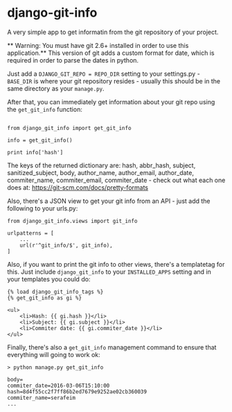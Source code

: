 # django-git-info

A very simple app to get informatin from the git repository of your project.

** Warning: You must have git 2.6+ installed in order to use this application.** This version of git adds a custom format for date, which is required in order to parse the dates in python.

Just add a ``DJANGO_GIT_REPO = REPO_DIR`` setting to your settings.py - ``BASE_DIR``
is where your git repository resides - usually this should be in the same directory
as your ``manage.py``.

After that, you can immediately get information about your git repo using 
the ``get_git_info`` function:

```

from django_git_info import get_git_info

info = get_git_info()

print info['hash']

```

The keys of the returned dictionary are:
hash,  abbr_hash,  subject, sanitized_subject,  body,  author_name,  author_email,
author_date,  commiter_name,  commiter_email, commiter_date - check out what each
one does at: https://git-scm.com/docs/pretty-formats


Also, there's a JSON view to get your git info from an API - just add the
following to your urls.py:

```
from django_git_info.views import git_info

urlpatterns = [
    ...
    url(r'^git_info/$', git_info),
]
```

Also, if you want to print the git info to other views, there's a templatetag for this.
Just include ``django_git_info`` to your ``INSTALLED_APPS`` setting and in your templates you
could do:

```
{% load django_git_info_tags %}
{% get_git_info as gi %}

<ul>
    <li>Hash: {{ gi.hash }}</li>
    <li>Subject: {{ gi.subject }}</li>
    <li>Commiter date: {{ gi.commiter_date }}</li>
</ul>

```

Finally, there's also a ``get_git_info`` management command to ensure that everything
will going to work ok: 

```
> python manage.py get_git_info

body=
commiter_date=2016-03-06T15:10:00
hash=8d4f55cc2f7ff86b2ed7679e9252ae02cb360039
commiter_name=serafeim
...
```

